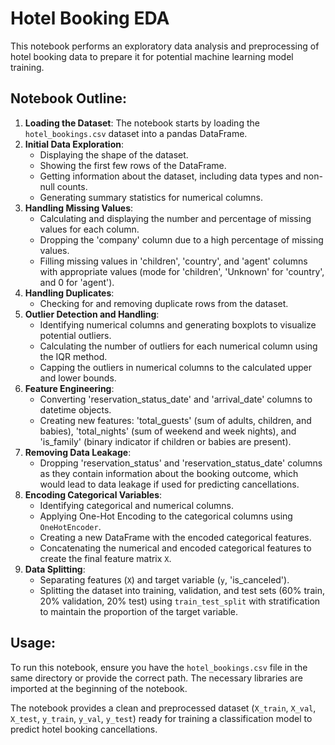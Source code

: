 # Hotel Booking EDA

This notebook performs an exploratory data analysis and preprocessing of hotel booking data to prepare it for potential machine learning model training.

## Notebook Outline:

1.  **Loading the Dataset**: The notebook starts by loading the `hotel_bookings.csv` dataset into a pandas DataFrame.
2.  **Initial Data Exploration**:
    *   Displaying the shape of the dataset.
    *   Showing the first few rows of the DataFrame.
    *   Getting information about the dataset, including data types and non-null counts.
    *   Generating summary statistics for numerical columns.
3.  **Handling Missing Values**:
    *   Calculating and displaying the number and percentage of missing values for each column.
    *   Dropping the 'company' column due to a high percentage of missing values.
    *   Filling missing values in 'children', 'country', and 'agent' columns with appropriate values (mode for 'children', 'Unknown' for 'country', and 0 for 'agent').
4.  **Handling Duplicates**:
    *   Checking for and removing duplicate rows from the dataset.
5.  **Outlier Detection and Handling**:
    *   Identifying numerical columns and generating boxplots to visualize potential outliers.
    *   Calculating the number of outliers for each numerical column using the IQR method.
    *   Capping the outliers in numerical columns to the calculated upper and lower bounds.
6.  **Feature Engineering**:
    *   Converting 'reservation_status_date' and 'arrival_date' columns to datetime objects.
    *   Creating new features: 'total_guests' (sum of adults, children, and babies), 'total_nights' (sum of weekend and week nights), and 'is_family' (binary indicator if children or babies are present).
7.  **Removing Data Leakage**:
    *   Dropping 'reservation_status' and 'reservation_status_date' columns as they contain information about the booking outcome, which would lead to data leakage if used for predicting cancellations.
8.  **Encoding Categorical Variables**:
    *   Identifying categorical and numerical columns.
    *   Applying One-Hot Encoding to the categorical columns using `OneHotEncoder`.
    *   Creating a new DataFrame with the encoded categorical features.
    *   Concatenating the numerical and encoded categorical features to create the final feature matrix `X`.
9.  **Data Splitting**:
    *   Separating features (`X`) and target variable (`y`, 'is_canceled').
    *   Splitting the dataset into training, validation, and test sets (60% train, 20% validation, 20% test) using `train_test_split` with stratification to maintain the proportion of the target variable.

## Usage:

To run this notebook, ensure you have the `hotel_bookings.csv` file in the same directory or provide the correct path. The necessary libraries are imported at the beginning of the notebook.

The notebook provides a clean and preprocessed dataset (`X_train`, `X_val`, `X_test`, `y_train`, `y_val`, `y_test`) ready for training a classification model to predict hotel booking cancellations.
